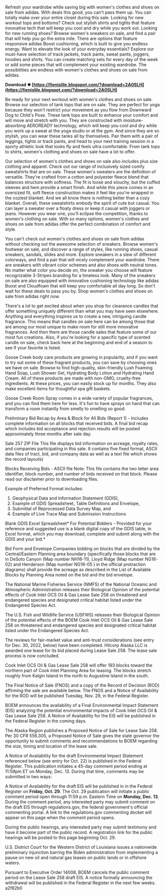 
 
Refresh your wardrobe while saving big with women's clothes and shoes on sale from adidas. With deals this good, you can't pass them up. You can totally make over your entire closet during this sale. Looking for new workout tops and bottoms? Check out stylish shirts and tights that feature innovative tech that will keep you cool and dry while you work out. Looking for new running shoes? Browse women's sneakers on sale, and find a pair that will help you go the extra mile. There are options that feature responsive adidas Boost cushioning, which is built to give you endless energy. Want to elevate the look of your everyday essentials? Explore our must-have selection of track jackets, track pants, sweat pants, joggers, hoodies and shirts. You can create matching sets for every day of the week or add some pieces that will complement your existing wardrobe. The possibilities are endless with women's clothes and shoes on sale from adidas.
 
**Download ✸ [https://fienislile.blogspot.com/?download=2A0SLH](https://fienislile.blogspot.com/?download=2A0SLH)**


 
Be ready for your next workout with women's clothes and shoes on sale. Browse our selection of tank tops that are on sale. They are perfect for yoga because they won't restrict your movement as you flow from Downward Dog to Child's Pose. These tank tops are built to enhance your comfort and will move and stretch with you. They are constructed with moisture-absorbing AEROREADY technology, which will keep you cool and dry while you work up a sweat at the yoga studio or at the gym. And since they are so stylish, you can wear these tanks all by themselves. Pair them with a pair of leggings, tights or track pants, and head to your next training session in a sporty athletic look that looks fly and feels ultra comfortable. From tank tops to shirts, women's clothing and shoes on sale have a lot to offer.
 
Our selection of women's clothes and shoes on sale also includes plus size clothing and apparel. Check out our range of inclusively sized comfy sweatshirts that are on sale. These women's sweaters are the definition of versatile. They're crafted from a cotton and polyester fleece blend that balances structure with softness. The fit is loose and slouchy, but the cuffed sleeves and hem provide a smart finish. And while this piece comes in an oversized fit, soft fleece construction makes it feel like you're wrapped in the coziest blanket. And we all know there is nothing better than a cozy blanket. Overall, these sweatshirts embody the spirit of cute but casual. You can layer a sweater over a floaty dress or keep it casual with joggers or jeans. However you wear one, you'll eclipse the competition, thanks to women's clothing on sale. With so many options, women's clothes and shoes on sale from adidas offer the perfect combination of comfort and style.
 
You can't check out women's clothes and shoes on sale from adidas without checking out the awesome selection of sneakers. Browse women's footwear on sale, and discover a range of styles, like running shoes, casual sneakers, sandals, slides and more. Explore sneakers in a slew of different colorways, and find a pair that will nicely complement your wardrobe. There are sneakers with vibrant color schemes and also shoes with neutral tones. No matter what color you decide on, the sneaker you choose will feature recognizable 3-Stripes branding for a timeless look. Many of the sneakers on sale are also equipped with innovative cushioning technology like adidas Boost and Cloudfoam that will keep you comfortable all day long. So don't wait for these deals to pass you by. Shop women's clothes and shoes on sale from adidas right now.
 
There's a lot to get excited about when you shop for clearance candles that offer something uniquely different than what you may have seen elsewhere. Anything and everything inspires us to create a new, intriguing candle fragrance. This means that candles on sale here can be among those that are among our most unique to make room for still more innovative fragrances. And then there are those candle sales that feature some of our most fun creations. Also, if you're looking for a specific type of scented candle on sale, check back here at the beginning and end of a season to see if your favorite is listed.
 
Goose Creek body care products are growing in popularity, and if you want to try out some of these fragrant products, you can save by choosing ones we have on sale. Browse to find high-quality, skin-friendly Lush Foaming Hand Soap, Lush Shower Gel, Hydrating Body Lotion and Hydrating Hand Cream. All of these products are made with non-GMO, cruelty-free ingredients. At these prices, you can easily stock up for months. They also make excellent items for thoughtful spa gift baskets.

Goose Creek Room Spray comes in a wide variety of popular fragrances, and you can find them here for less. It's fun to have sprays on hand that can transform a room instantly from smelly to smelling so good.
 
Preliminary Bid Recap by Area & Block for All Bids (Report 1) - Includes complete information on all blocks that received bids. A final bid recap which includes bid acceptance and rejection results will be posted approximately three months after sale day.
 
Sale 257 ZIP File
This file displays bid information on acreage, royalty rates, and companies participating in this sale. It contains five fixed format, ASCII data files of tract, bid, and company data as well as a text file which shows the record layouts)
 
Blocks Receiving Bids - ASCII file
Note: This file contains the two letter area identifier, block number, and number of bids received on that block. Please read our disclaimer prior to downloading files.
 
Example of Preferred Format includes:
1. Geophysical Data and Information Statement (GDIS),
2. Example of GDIS Spreadsheet, Table Definitions and Envelope,
3. Submittal of Reprocessed Data Survey Map, and
4. Example of Live Trace Map and Submission Instructions
 
Blank GDIS Excel Spreadsheet*
For Potential Bidders - Provided for your reference and suggested use is a blank digital copy of the GDIS table, in Excel format, which you may download, complete and submit along with the GDIS and your bid.*
 
Bid Form and Envelope
Companies bidding on blocks that are divided by the Central/Eastern Planning area boundary (specifically those blocks that are in DeSoto Canyon (Map number NH16-11), Lloyd Ridge (Map number NG16-02) and Henderson (Map number NG16-05 ) in the official protraction diagrams) shall provide the acreage as described in the List of Available Blocks by Planning Area noted on the bid and the bid envelope.
 
The National Marine Fisheries Service (NMFS) of the National Oceanic and Atmospheric Administration releases their Biological Opinion of the potential effects of Cook Inlet OCS Oil & Gas Lease Sale 258 on threatened and endangered species and designated critical habitat listed under the Endangered Species Act.
 
The U.S. Fish and Wildlife Service (USFWS) releases their Biological Opinion of the potential effects of the BOEM Cook Inlet OCS Oil & Gas Lease Sale 258 on threatened and endangered species and designated critical habitat listed under the Endangered Species Act.
 
The reviews for fair-market value and anti-trust considerations (see entry for Dec. 30, 2022, below) have been completed. Hilcorp Alaska LLC is awarded one lease for its bid placed during Lease Sale 258. The lease sale process is now concluded.
 
Cook Inlet OCS Oil & Gas Lease Sale 258 will offer 193 blocks toward the northern part of Cook Inlet Planning Area for leasing. The blocks stretch roughly from Kalgin Island in the north to Augustine Island in the south.
 
The Final Notice of Sale (FNOS) and a copy of the Record of Decision (ROD) affirming the sale are available below. The FNOS and a Notice of Availability for the ROD will be published Tuesday, Nov. 29, in the Federal Register.
 
BOEM announces the availability of a Final Environmental Impact Statement (EIS) analyzing the potential environmental impacts of Cook Inlet OCS Oil & Gas Lease Sale 258. A Notice of Availability for the EIS will be published in the Federal Register in the coming days.
 
The Alaska Region publishes a Proposed Notice of Sale for Lease Sale 258. Per 30 CFR 556.305, a Proposed Notice of Sale gives the state governor the opportunity to submit comments and recommendations to BOEM regarding the size, timing and location of the lease sale.
 
A Notice of Availability for the draft Environmental Impact Statement referenced below (see entry for Oct. 22) is published in the Federal Register. This publication initiates a 45-day comment period ending at 11:59pm ET on Monday, Dec. 13. During that time, comments may be submitted in two ways:
 
A Notice of Availability for the draft EIS will be published in in the Federal Register on **Friday, Oct. 29**. The Oct. 29 publication will initiate a public comment period open through 11:59 p.m. Eastern Time on **Monday, Dec. 13**. During the comment period, any interested party may submit comment on the draft EIS through regulations.gov, the federal government's official commenting portal. A link to the regulations.gov commenting docket will appear on this page when the comment period opens.
 
During the public hearings, any interested party may submit testimony and have it become part of the public record. A registration link for the public hearings will be posted to this page beginning Oct. 29.
 
U.S. District Court for the Western District of Louisiana issues a nationwide preliminary injunction barring the Biden administration from implementing a pause on new oil and natural gas leases on public lands or in offshore waters.
 
Pursuant to Executive Order 14008, BOEM cancels the public comment period on the Lease Sale 258 draft EIS. A notice formally announcing the withdrawal will be published in the Federal Register in the next few weeks.
 a2f82b0